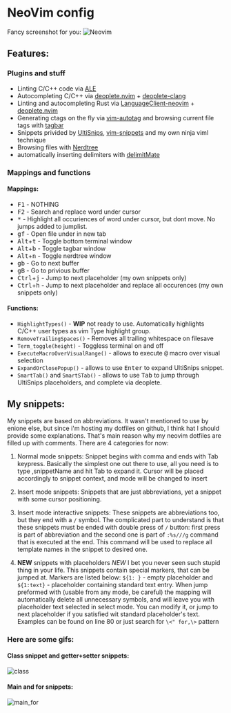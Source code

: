 # NeoVim config

Fancy screenshot for you:
![Neovim](https://user-images.githubusercontent.com/19470159/38351495-64efb4da-38b8-11e8-8454-f2e3d597b82c.png)
## Features:

### Plugins and stuff

  - Linting C/C++ code via [ALE](https://github.com/w0rp/ale)
  - Autocompleting C/C++ via [deoplete.nvim](https://github.com/Shougo/deoplete.nvim) + [deoplete-clang](https://github.com/zchee/deoplete-clang)
  - Linting and autocompleting Rust via [LanguageClient-neovim](https://github.com/autozimu/LanguageClient-neovim) + [deoplete.nvim](https://github.com/Shougo/deoplete.nvim)
  - Generating ctags on the fly via [vim-autotag](https://github.com/craigemery/vim-autotag) and browsing current file tags with [tagbar](https://github.com/majutsushi/tagbar)
  - Snippets privided by [UltiSnips](https://github.com/sirver/UltiSnips), [vim-snippets](https://github.com/honza/vim-snippets) and my own ninja viml technique
  - Browsing files with [Nerdtree](https://github.com/scrooloose/nerdtree)
  - automatically inserting delimiters with [delimitMate](https://github.com/Raimondi/delimitMate)

### Mappings and functions

#### Mappings:

  - <kbd>F1</kbd> - NOTHING
  - <kbd>F2</kbd> - Search and replace word under cursor
  - <kbd>*</kbd> - Highlight all occuriences of word under cursor, but dont move. No jumps added to jumplist.
  - <kbd>g</kbd><kbd>f</kbd> - Open file under in new tab
  - <kbd>Alt</kbd>+<kbd>t</kbd> - Toggle bottom terminal window
  - <kbd>Alt</kbd>+<kbd>b</kbd> - Toggle tagbar window
  - <kbd>Alt</kbd>+<kbd>n</kbd> - Toggle nerdtree window
  - <kbd>g</kbd><kbd>b</kbd> - Go to next buffer
  - <kbd>g</kbd><kbd>B</kbd> - Go to privious buffer
  - <kbd>Ctrl</kbd>+<kbd>j</kbd> - Jump to next placeholder (my own snippets only)
  - <kbd>Ctrl</kbd>+<kbd>h</kbd> - Jump to next placeholder and replace all occurences (my own snippets only)

#### Functions:
  - `HighlightTypes()` - **WIP** not ready to use. Automatically highlights C/C++ user types as vim Type highlight group.
  - `RemoveTrailingSpaces()` - Removes all trailing whitespace on filesave
  - `Term_toggle(height)` - Toggless terminal on and off
  - `ExecuteMacroOverVisualRange()` - allows to execute <kbd>@</kbd> macro over visual selection
  - `ExpandOrClosePopup()` - allows to use <kbd>Enter</kbd> to expand UltiSnips snippet.
  - `SmartTab()` and `SmartSTab()` - allows to use <kbd>Tab</kbd> to jump through UltiSnips placeholders, and complete via deoplete.


## My snippets:
My snippets are based on abbreviations. It wasn't mentioned to use by enione else, but since i'm hosting my dotfiles on github, I think hat I should provide some explanations. That's main reason why my neovim dotfiles are filled up with comments.
There are 4 categories for now:

1. Normal mode snippets:
Snippet begins with comma and ends with Tab keypress.
Basically the simplest one out there to use, all you need is to
type ,snippetName and hit Tab to expand it. Cursor will be placed
accordingly to snippet context, and mode will be changed to insert
                                                                             
2. Insert mode snippets:
Snippets that are just abbreviations, yet a snippet with some cursor
positioning.
                                                                             
3. Insert mode interactive snippets:
These snippets are abbreviations too, but they end with a `/` symbol.
The complicated part to understand is that these snippets must be ended
with double press of `/` button: first press is part of abbreviation and
the second one is part of `:%s///g` command that is executed at the end.
This command will be used to replace all template names in the snippet to
desired one.
                                                                             
4. **NEW** snippets with placeholders *NEW*
I bet you never seen such stupid thing in your life. This snippets
contain special markers, that can be jumped at. Markers are listed
below: `${1: }` - empty placeholder and `${1:text}` - placeholder
containing standard text entry. When jump preformed with 
<c-j> (usable from any mode, be careful) the mapping will automatically
delete all unnecessary symbols, and will leave you with placeholder text
selected in select mode. You can modify it, or jump to next placeholder
if you satisfied wit standard placeholder's text. Examples can be found
on line 80 or just search for `\<" for,\>` pattern

### Here are some gifs:

#### Class snippet and getter+setter snippets:

![class](https://user-images.githubusercontent.com/19470159/38161104-1f8ef1c0-34d1-11e8-9ef6-3f4d6756b768.gif)

#### Main and for snippets:

![main_for](https://user-images.githubusercontent.com/19470159/38161066-c1d26f6c-34d0-11e8-8dcc-52c8aa5fd9d3.gif)

